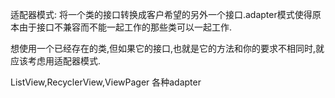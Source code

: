适配器模式: 将一个类的接口转换成客户希望的另外一个接口.adapter模式使得原本由于接口不兼容而不能一起工作的那些类可以一起工作.

想使用一个已经存在的类,但如果它的接口,也就是它的方法和你的要求不相同时,就应该考虑用适配器模式.

ListView,RecyclerView,ViewPager 各种adapter